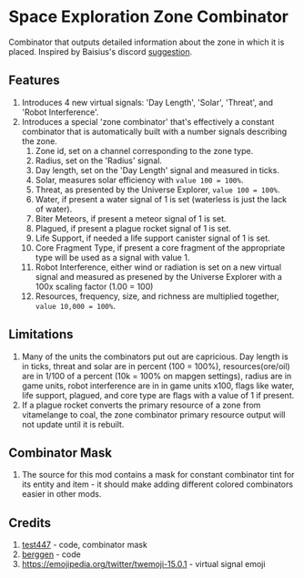 # Space Exploration Zone Combinator
Combinator that outputs detailed information about the zone in which it is placed. Inspired by Baisius's discord [suggestion](https://discord.com/channels/419526714721566720/1161305206177402921).

## Features
1. Introduces 4 new virtual signals: 'Day Length', 'Solar', 'Threat', and 'Robot Interference'.
1. Introduces a special 'zone combinator' that's effectively a constant combinator that is automatically built with a number signals describing the zone.
    1. Zone id, set on a channel corresponding to the zone type.
    1. Radius, set on the 'Radius' signal.
    1. Day length, set on the 'Day Length' signal and measured in ticks.
    1. Solar, measures solar efficiency with `value 100 = 100%`.
    1. Threat, as presented by the Universe Explorer, `value 100 = 100%`.
    1. Water, if present a water signal of 1 is set (waterless is just the lack of water).
    1. Biter Meteors, if present a meteor signal of 1 is set.
    1. Plagued, if present a plague rocket signal of 1 is set.
    1. Life Support, if needed a life support canister signal of 1 is set.
    1. Core Fragment Type, if present a core fragment of the appropriate type will be used as a signal with value 1.
    1. Robot Interference, either wind or radiation is set on a new virtual signal and measured as presened by the Universe Explorer with a 100x scaling factor (1.00 = 100)
    1. Resources, frequency, size, and richness are multiplied together, `value 10,000 = 100%`.

## Limitations
1. Many of the units the combinators put out are capricious. Day length is in ticks, threat and solar are in percent (100 = 100%), resources(ore/oil) are in 1/100 of a percent (10k = 100% on mapgen settings), radius are in game units, robot interference are in in game units x100, flags like water, life support, plagued, and core type are flags with a value of 1 if present. 
1. If a plague rocket converts the primary resource of a zone from vitamelange to coal, the zone combinator primary resource output will not update until it is rebuilt.

## Combinator Mask
1. The source for this mod contains a mask for constant combinator tint for its entity and item - it should make adding different colored combinators easier in other mods.

## Credits
1. [test447](https://mods.factorio.com/user/test447) - code, combinator mask
1. [berggen](https://mods.factorio.com/user/berggen) - code
1. https://emojipedia.org/twitter/twemoji-15.0.1 - virtual signal emoji
